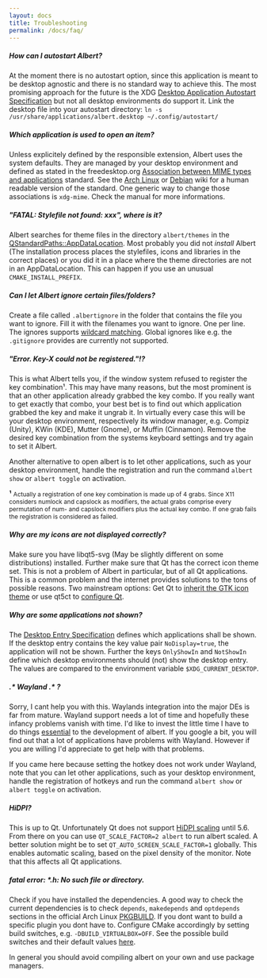 ```yaml
---
layout: docs
title: Troubleshooting
permalink: /docs/faq/
---
```


##### How can I autostart Albert?

At the moment there is no autostart option, since this application is meant to be desktop agnostic and there is no standard way to achieve this. The most promising approach for the future is the XDG [Desktop Application Autostart Specification](http://standards.freedesktop.org/autostart-spec/autostart-spec-latest.html) but not all desktop environments do support it. Link the desktop file into your autostart directory: `ln -s /usr/share/applications/albert.desktop ~/.config/autostart/`

##### Which application is used to open an item?

Unless explicitely defined by the responsible extension, Albert uses the system defaults. They are managed by your desktop environment and defined as stated in the freedesktop.org [Association between MIME types and applications](http://standards.freedesktop.org/mime-apps-spec/mime-apps-spec-1.0.html) standard. See the [Arch Linux](https://wiki.archlinux.org/index.php/Default_applications#MIME_types_and_desktop_entries) or [Debian](https://wiki.debian.org/MIME) wiki for a human readable version of the standard. One generic way to change those associations is `xdg-mime`. Check the manual for more informations.

##### "FATAL: Stylefile not found: xxx", where is it?

Albert searches for theme files in the directory `albert/themes` in the [QStandardPaths::AppDataLocation](http://doc.qt.io/qt-5/qstandardpaths.html#StandardLocation-enum). Most probably you did not *install* Albert (The installation process places the stylefiles, icons and libraries in the correct places) or you did it in a place where the theme directories are not in an AppDataLocation. This can happen if you use an unusual `CMAKE_INSTALL_PREFIX`.

##### Can I let Albert ignore certain files/folders?

Create a file called `.albertignore` in the folder that contains the file you want to ignore. Fill it with the filenames you want to ignore. One per line. The ignores supports [wildcard matching](http://doc.qt.io/qt-5/qregexp.html#wildcard-matching). Global ignores like e.g. the `.gitignore` provides are currently not supported.

##### "Error. Key-X could not be registered."!?

This is what Albert tells you, if the window system refused to register the key combination¹. This may have many reasons, but the most prominent is that an other application already grabbed the key combo. If you really want to get exactly that combo, your best bet is to find out which application grabbed the key and make it ungrab it. In virtually every case this will be your desktop environment, respectively its window manager, e.g. Compiz (Unity), KWin (KDE), Mutter (Gnome), or Muffin (Cinnamon). Remove the desired key combination from the systems keyboard settings and try again to set it Albert.

Another alternative to open albert is to let other applications, such as your desktop environment, handle the registration and run the command `albert show` or `albert toggle` on activation.

**¹** <span style="font-size: 12px">Actually a registration of one key combination is made up of 4 grabs. Since X11 considers numlock and capslock as modifiers, the actual grabs comprise every permutation of num- and capslock modifiers plus the actual key combo. If one grab fails the registration is considered as failed.</span>

##### Why are my icons are not displayed correctly?

Make sure you have libqt5-svg (May be slightly different on some distributions) installed. Further make sure that Qt has the correct icon theme set. This is not a problem of Albert in particular, but of all Qt applications. This is a common problem and the internet provides solutions to the tons of possible reasons. Two mainstream options: Get Qt to [inherit the GTK icon theme](https://wiki.archlinux.org/index.php/Uniform_look_for_Qt_and_GTK_applications#Using_a_GTK.2B_icon_theme_in_Qt_apps) or use qt5ct to [configure Qt](https://wiki.archlinux.org/index.php/qt#Configuration_of_Qt5_apps_under_environments_other_than_KDE_Plasma).

##### Why are some applications not shown?

The [Desktop Entry Specification](https://specifications.freedesktop.org/desktop-entry-spec/latest/) defines which applications shall be shown. If the desktop entry contains the key value pair `NoDisplay=true`, the application will not be shown. Further the keys `OnlyShowIn` and `NotShowIn` define which desktop environments should (not) show the desktop entry. The values are compared to the environment variable `$XDG_CURRENT_DESKTOP`.

##### .\* Wayland .\* ?

Sorry, I cant help you with this. Waylands integration into the major DEs is far from mature. Wayland support needs a lot of time and hopefully these infancy problems vanish with time. I'd like to invest the little time I have to do things [essential](https://en.wikipedia.org/wiki/No_Silver_Bullet) to the development of albert. If you google a bit, you will find out that a lot of applications have problems with Wayland. However if you are willing I'd appreciate to get help with that problems.

If you came here because setting the hotkey does not work under Wayland, note that you can let other applications, such as your desktop environment, handle the registration of hotkeys and run the command `albert show` or `albert toggle` on activation.

##### HiDPI?

This is up to Qt. Unfortunately Qt does not support [HiDPI scaling](http://doc.qt.io/qt-5/highdpi.html) until 5.6. From there on you can use `QT_SCALE_FACTOR=2 albert` to run albert scaled. A better solution might be to set `QT_AUTO_SCREEN_SCALE_FACTOR=1` globally. This enables automatic scaling, based on the pixel density of the monitor. Note that this affects all Qt applications.

##### fatal error: \*.h: No such file or directory.

Check if you have installed the dependencies. A good way to check the current dependencies is to check `depends`, `makedepends` and `optdepends` sections in the official Arch Linux [PKGBUILD](https://aur.archlinux.org/cgit/aur.git/tree/PKGBUILD?h=albert). If you dont want to build a specific plugin you dont have to. Configure CMake accordingly by setting build switches, e.g. `-DBUILD_VIRTUALBOX=OFF`. See the possible build switches and their default values [here](https://github.com/albertlauncher/plugins/blob/master/CMakeLists.txt).

In general you should avoid compiling albert on your own and use package managers.
